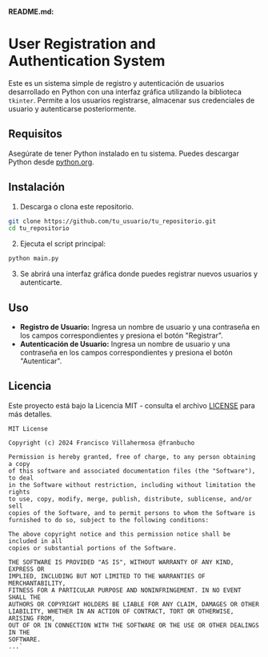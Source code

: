**README.md:**

# User Registration and Authentication System

Este es un sistema simple de registro y autenticación de usuarios desarrollado en Python con una interfaz gráfica utilizando la biblioteca `tkinter`. Permite a los usuarios registrarse, almacenar sus credenciales de usuario y autenticarse posteriormente.

## Requisitos

Asegúrate de tener Python instalado en tu sistema. Puedes descargar Python desde [python.org](https://www.python.org/downloads/).

## Instalación

1. Descarga o clona este repositorio.

```bash
git clone https://github.com/tu_usuario/tu_repositorio.git
cd tu_repositorio
```

2. Ejecuta el script principal:

```bash
python main.py
```

3. Se abrirá una interfaz gráfica donde puedes registrar nuevos usuarios y autenticarte.

## Uso

- **Registro de Usuario:** Ingresa un nombre de usuario y una contraseña en los campos correspondientes y presiona el botón "Registrar".
- **Autenticación de Usuario:** Ingresa un nombre de usuario y una contraseña en los campos correspondientes y presiona el botón "Autenticar".

## Licencia

Este proyecto está bajo la Licencia MIT - consulta el archivo [LICENSE](LICENSE) para más detalles.

```
MIT License

Copyright (c) 2024 Francisco Villahermosa @franbucho

Permission is hereby granted, free of charge, to any person obtaining a copy
of this software and associated documentation files (the "Software"), to deal
in the Software without restriction, including without limitation the rights
to use, copy, modify, merge, publish, distribute, sublicense, and/or sell
copies of the Software, and to permit persons to whom the Software is
furnished to do so, subject to the following conditions:

The above copyright notice and this permission notice shall be included in all
copies or substantial portions of the Software.

THE SOFTWARE IS PROVIDED "AS IS", WITHOUT WARRANTY OF ANY KIND, EXPRESS OR
IMPLIED, INCLUDING BUT NOT LIMITED TO THE WARRANTIES OF MERCHANTABILITY,
FITNESS FOR A PARTICULAR PURPOSE AND NONINFRINGEMENT. IN NO EVENT SHALL THE
AUTHORS OR COPYRIGHT HOLDERS BE LIABLE FOR ANY CLAIM, DAMAGES OR OTHER
LIABILITY, WHETHER IN AN ACTION OF CONTRACT, TORT OR OTHERWISE, ARISING FROM,
OUT OF OR IN CONNECTION WITH THE SOFTWARE OR THE USE OR OTHER DEALINGS IN THE
SOFTWARE.
...`
